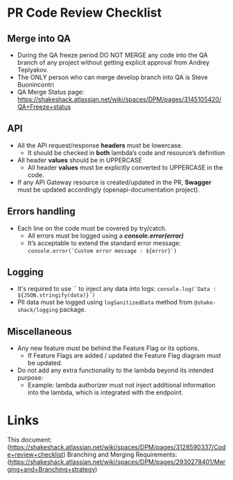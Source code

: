# PR Code Review Checklist

## Merge into QA
* During the QA freeze period DO NOT MERGE any code into the QA branch of any project without getting explicit approval from Andrey Teplyakov.
* The ONLY person who can merge develop branch into QA is Steve Buonincontri
* QA Merge Status page: https://shakeshack.atlassian.net/wiki/spaces/DPM/pages/3145105420/QA+Freeze+status

## API
* All the API request/response **headers** must be lowercase.
    * It should be checked in **both** lambda’s code and resource’s definition
* All header **values** should be in UPPERCASE
    * All header **values** must be explicitly converted to UPPERCASE in the code.
* If any API Gateway resource is created/updated in the PR, **Swagger** must be updated accordingly (openapi-documentation
  project).

## Errors handling
* Each line on the code must be covered by try/catch.
    * All errors must be logged using a **_console.error(error)_**
    * It’s acceptable to extend the standard error message:
      ``console.error(`Custom error message : ${error}`)``

## Logging
* It's required to use \`\` to inject any data into logs:
  ``console.log(`Data : ${JSON.stringify(data)}`)``
* PII data must be logged using `logSanitizedData` method from `@shake-shack/logging` package.

## Miscellaneous
* Any new feature must be behind the Feature Flag or its options.
    * If Feature Flags are added / updated the Feature Flag diagram must be updated.
* Do not add any extra functionality to the lambda beyond its intended purpose:
    * Example: lambda authorizer must not inject additional information into the lambda, which is integrated with the endpoint.

# Links
This document: (https://shakeshack.atlassian.net/wiki/spaces/DPM/pages/3128590337/Code+review+checklist)
Branching and Merging Requirements: (https://shakeshack.atlassian.net/wiki/spaces/DPM/pages/2930278401/Merging+and+Branching+strategy)